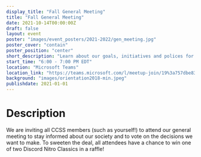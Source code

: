 ```yaml
---
display_title: "Fall General Meeting"
title: "Fall General Meeting"
date: 2021-10-14T00:00:00Z
draft: false
layout: event
poster: "images/event_posters/2021-2022/gen_meeting.jpg"
poster_cover: "contain"
poster_position: "center"
short_description: "Learn about our goals, initiatives and polices for the upcoming term and year."
start_time: "6:00 - 7:00 PM EDT"
location: "Microsoft Teams"
location_link: "https://teams.microsoft.com/l/meetup-join/19%3a757dbe8320a9488d8ac5ffdc0c496e46%40thread.tacv2/1633295793917?context=%7b%22Tid%22%3a%226ad91895-de06-485e-bc51-fce126cc8530%22%2c%22Oid%22%3a%225fb1d5e8-9a70-4f1d-9701-93782f3659c5%22%7d"
background: "images/orientation2018-min.jpeg"
publishdate: 2021-01-01
---
```


# Description

We are inviting all CCSS members (such as yourself!) to attend our general meeting to stay informed about our society and to vote on the decisions we want to make. To sweeten the deal, all attendees have a chance to win one of two Discord Nitro Classics in a raffle!